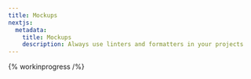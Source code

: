 ```yaml
---
title: Mockups
nextjs:
  metadata:
    title: Mockups
    description: Always use linters and formatters in your projects
---
```


{% workinprogress /%}
